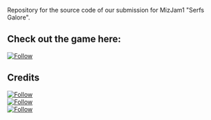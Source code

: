 Repository for the source code of our submission for MizJam1 "Serfs Galore".

## Check out the game here: 

[![Follow](https://img.itch.zone/aW1nLzQwOTU0MTEucG5n/original/Dvi1dq.png)](https://croxel-studios.itch.io/serfs-galore)  

## Credits
[![Follow](https://img.shields.io/badge/HypercubeCore-Pablo_Moreno-green?style=for-the-badge&logo=twitter)](https://twitter.com/HypercubeCore)  
[![Follow](https://img.shields.io/badge/forameuss-Alberto_Navarro-96AABA?style=for-the-badge&logo=data:image/png;base64,iVBORw0KGgoAAAANSUhEUgAAABAAAAAQCAYAAAAf8/9hAAAABHNCSVQICAgIfAhkiAAAARFJREFUOI2Vkk1qhEAQhT+DXsLrzCLbXCMbQQMDgyFZZaEHyUrJgDAkINNr7xAIEuLCS7wsRnv8GzN50HR3VderelUNZzwAL6zjGXhactwDAso/CA5As+T47AjU3feDe79eJ28AcLp9ZLwCfRw33f72T4JF2HLrupYkhWE4kiFJURQJ+LhIUBSFhpgSDGwjCRau69pz27Yj33a7nWV1BmfLejwekcRms1mT7EwNtswgCKYjFKA4jpUkyWyUPfaAmqZRWZZWb5ZlkqQ8z4f6bROHPbgDvn3fp6qqc1k6JfM8jzRN4fQTb9e0ffUlG2O02+1kjOkz/wCPa8GjfkzW+zWBANlC8OHS49koWO7w0jsAfgGhnqgkHiceXgAAAABJRU5ErkJggg==)](https://forameuss.com)  
[![Follow](https://img.shields.io/badge/Lwyx-Luis_Gutierrez-red?style=for-the-badge&logo=itch.io)](https://lwyx.itch.io/) 
